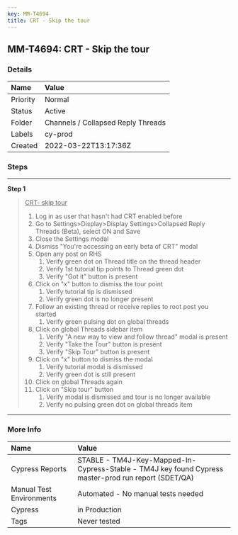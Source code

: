 ```yaml
---
key: MM-T4694
title: CRT - Skip the tour
---
```


## MM-T4694: CRT - Skip the tour

### Details

| Name     | Value                              |
| :------- | :--------------------------------- |
| Priority | Normal                             |
| Status   | Active                             |
| Folder   | Channels / Collapsed Reply Threads |
| Labels   | cy-prod                            |
| Created  | 2022-03-22T13:17:36Z               |

### Steps

<hr/>

**Step 1**

> <article><u>CRT- skip tour</u><br /><ol><li>Log in as user that hasn't had CRT enabled before</li><li>Go to Settings&gt;Display&gt;Display Settings&gt;Collapsed Reply Threads (Beta), select ON and Save</li><li>Close the Settings modal</li><li>Dismiss "You're accessing an early beta of CRT" modal</li><li>Open any post on RHS <ol><li>Verify green dot on Thread title on the thread header</li><li>Verify 1st tutorial tip points to Thread green dot</li><li>Verify "Got it" button is present</li></ol></li><li>Click on "x" button to dismiss the tour point<ol><li>Verify tutorial tip is dismissed </li><li>Verify green dot is no longer present</li></ol></li><li>Follow an existing thread or receive replies to root post you started<ol><li>Verify green pulsing dot on global threads </li></ol></li><li>Click on global Threads sidebar item <ol><li>Verify "A new way to view and follow thread" modal is present </li><li>Verify "Take the Tour" button is present</li><li>Verify "Skip Tour" button is present</li></ol></li><li>Click on "x" button to dismiss the modal<ol><li>Verify tutorial modal is dismissed </li><li>Verify green dot is still present</li></ol></li><li>Click on global Threads again</li><li>Click on "Skip tour" button<ol><li>Verify modal is dismissed and tour is no longer available </li><li>Verify no pulsing green dot on global threads item</li></ol></li></ol></article>

<hr/>

### More Info

| Name                     | Value                                                                                                |
| :----------------------- | :--------------------------------------------------------------------------------------------------- |
| Cypress Reports          | STABLE - TM4J-Key-Mapped-In-Cypress-Stable - TM4J key found Cypress master-prod run report (SDET/QA) |
| Manual Test Environments | Automated - No manual tests needed                                                                   |
| Cypress                  | in Production                                                                                        |
| Tags                     | Never tested                                                                                         |
